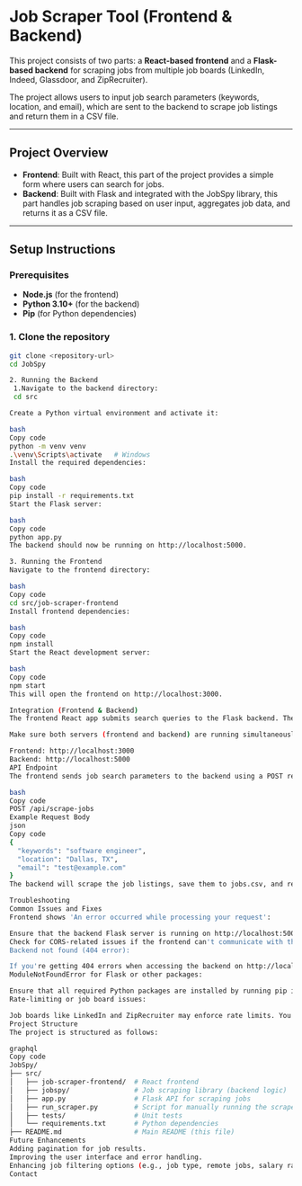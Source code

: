 # Job Scraper Tool (Frontend & Backend)

This project consists of two parts: a **React-based frontend** and a **Flask-based backend** for scraping jobs from multiple job boards (LinkedIn, Indeed, Glassdoor, and ZipRecruiter).

The project allows users to input job search parameters (keywords, location, and email), which are sent to the backend to scrape job listings and return them in a CSV file.

---

## Project Overview

- **Frontend**: Built with React, this part of the project provides a simple form where users can search for jobs.
- **Backend**: Built with Flask and integrated with the JobSpy library, this part handles job scraping based on user input, aggregates job data, and returns it as a CSV file.

---

## Setup Instructions

### Prerequisites

- **Node.js** (for the frontend)
- **Python 3.10+** (for the backend)
- **Pip** (for Python dependencies)

### 1. Clone the repository

```bash
git clone <repository-url>
cd JobSpy

2. Running the Backend
 1.Navigate to the backend directory:
 cd src

Create a Python virtual environment and activate it:

bash
Copy code
python -m venv venv
.\venv\Scripts\activate   # Windows
Install the required dependencies:

bash
Copy code
pip install -r requirements.txt
Start the Flask server:

bash
Copy code
python app.py
The backend should now be running on http://localhost:5000.

3. Running the Frontend
Navigate to the frontend directory:

bash
Copy code
cd src/job-scraper-frontend
Install frontend dependencies:

bash
Copy code
npm install
Start the React development server:

bash
Copy code
npm start
This will open the frontend on http://localhost:3000.

Integration (Frontend & Backend)
The frontend React app submits search queries to the Flask backend. The backend scrapes job postings and returns the results in a CSV file.

Make sure both servers (frontend and backend) are running simultaneously:

Frontend: http://localhost:3000
Backend: http://localhost:5000
API Endpoint
The frontend sends job search parameters to the backend using a POST request to the following endpoint:

bash
Copy code
POST /api/scrape-jobs
Example Request Body
json
Copy code
{
  "keywords": "software engineer",
  "location": "Dallas, TX",
  "email": "test@example.com"
}
The backend will scrape the job listings, save them to jobs.csv, and return a success response.

Troubleshooting
Common Issues and Fixes
Frontend shows 'An error occurred while processing your request':

Ensure that the backend Flask server is running on http://localhost:5000.
Check for CORS-related issues if the frontend can't communicate with the backend. We enabled flask-cors to resolve this issue.
Backend not found (404 error):

If you're getting 404 errors when accessing the backend on http://localhost:5000, ensure that you are correctly running the Flask server and that the /api/scrape-jobs endpoint is being hit.
ModuleNotFoundError for Flask or other packages:

Ensure that all required Python packages are installed by running pip install -r requirements.txt in the backend directory.
Rate-limiting or job board issues:

Job boards like LinkedIn and ZipRecruiter may enforce rate limits. You can handle this by using proxies or reducing the number of results requested.
Project Structure
The project is structured as follows:

graphql
Copy code
JobSpy/
├── src/
│   ├── job-scraper-frontend/  # React frontend
│   ├── jobspy/                # Job scraping library (backend logic)
│   ├── app.py                 # Flask API for scraping jobs
│   ├── run_scraper.py         # Script for manually running the scraper
│   ├── tests/                 # Unit tests
│   └── requirements.txt       # Python dependencies
├── README.md                  # Main README (this file)
Future Enhancements
Adding pagination for job results.
Improving the user interface and error handling.
Enhancing job filtering options (e.g., job type, remote jobs, salary ranges).
Contact